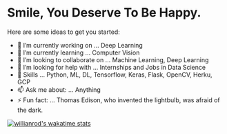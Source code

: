 # Smile, You Deserve To Be Happy.

Here are some ideas to get you started:

- 🔭 I’m currently working on ... Deep Learning
- 🌱 I’m currently learning ... Computer Vision
- 👯 I’m looking to collaborate on ... Machine Learning, Deep Learning
- 🤔 I’m looking for help with ... Internships and Jobs in Data Science
- 💬 Skills ... Python, ML, DL, Tensorflow, Keras, Flask, OpenCV, Herku, GCP
- 📫 Ask me about: ... Anything
- ⚡ Fun fact: ... Thomas Edison, who invented the lightbulb, was afraid of the dark.

[![willianrod's wakatime stats](https://github-readme-stats.vercel.app/api/wakatime?username=JayS420)](https://github.com/anuraghazra/github-readme-stats)
